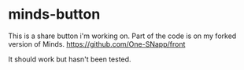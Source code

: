 # minds-button
This is a share button i'm working on. Part of the code is on my forked version of Minds.
https://github.com/One-SNapp/front

It should work but hasn't been tested.
